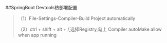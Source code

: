 ##SpringBoot Devtools热部署配置
> （1）File-Settings-Compiler-Build Project automatically
>
> （2）ctrl + shift + alt + /,选择Registry,勾上 Compiler autoMake allow when app running